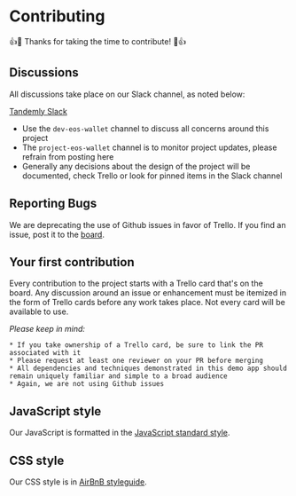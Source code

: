 # Contributing

:+1::tada: Thanks for taking the time to contribute! :tada::+1:

## Discussions

All discussions take place on our Slack channel, as noted below:

[Tandemly Slack](https://tandemly.slack.com)

* Use the `dev-eos-wallet` channel to discuss all concerns around this project
* The `project-eos-wallet` channel is to monitor project updates, please refrain from posting here
* Generally any decisions about the design of the project will be documented, check Trello or look for pinned items in the Slack channel

## Reporting Bugs

We are deprecating the use of Github issues in favor of Trello. If you find an issue, post it to the [board](https://trello.com/c/X4P2y40U/12-api-layer).

## Your first contribution

Every contribution to the project starts with a Trello card that's on the board. Any discussion around an issue or enhancement must be itemized in the form of Trello cards before any work takes place. Not every card will be available to use.

*Please keep in mind:*

    * If you take ownership of a Trello card, be sure to link the PR associated with it
    * Please request at least one reviewer on your PR before merging
    * All dependencies and techniques demonstrated in this demo app should remain uniquely familiar and simple to a broad audience
    * Again, we are not using Github issues

## JavaScript style

Our JavaScript is formatted in the [JavaScript standard style](https://github.com/standard/standard).

## CSS style

Our CSS style is in [AirBnB styleguide](https://github.com/airbnb/css).

